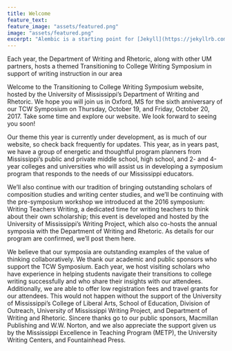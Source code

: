```yaml
---
title: Welcome
feature_text:
feature_image: "assets/featured.png"
image: "assets/featured.png"
excerpt: "Alembic is a starting point for [Jekyll](https://jekyllrb.com/) projects. Rather than starting from scratch, this boilerplate is designed to get the ball rolling immediately. Install it, configure it, tweak it, push it."
---
```


Each year, the Department of Writing and Rhetoric, along with other UM partners, hosts a themed Transitioning to College Writing Symposium in support of writing instruction in our area

Welcome to the Transitioning to College Writing Symposium website, hosted by the University of Mississippi’s Department of Writing and Rhetoric. We hope you will join us in Oxford, MS for the sixth anniversary of our TCW Symposium on Thursday, October 19, and Friday, October 20, 2017. Take some time and explore our website. We look forward to seeing you soon!

Our theme this year is currently under development, as is much of our website, so check back frequently for updates. This year, as in years past, we have a group of energetic and thoughtful program planners from Mississippi’s public and private middle school, high school, and 2- and 4-year colleges and universities who will assist us in developing a symposium program that responds to the needs of our Mississippi educators.

We’ll also continue with our tradition of bringing outstanding scholars of composition studies and writing center studies, and we’ll be continuing with the pre-symposium workshop we introduced at the 2016 symposium: Writing Teachers Writing, a dedicated time for writing teachers to think about their own scholarship; this event is developed and hosted by the University of Mississippi’s Writing Project, which also co-hosts the annual symposia with the Department of Writing and Rhetoric. As details for our program are confirmed, we’ll post them here.

We believe that our symposia are outstanding examples of the value of thinking collaboratively. We thank our academic and public sponsors who support the TCW Symposium. Each year, we host visiting scholars who have experience in helping students navigate their transitions to college writing successfully and who share their insights with our attendees. Additionally, we are able to offer low registration fees and travel grants for our attendees. This would not happen without the support of the University of Mississippi’s College of Liberal Arts, School of Education, Division of Outreach, University of Mississippi Writing Project, and Department of Writing and Rhetoric. Sincere thanks go to our public sponsors, Macmillan Publishing and W.W. Norton, and we also appreciate the support given us by the Mississippi Excellence in Teaching Program (METP), the University Writing Centers, and Fountainhead Press.